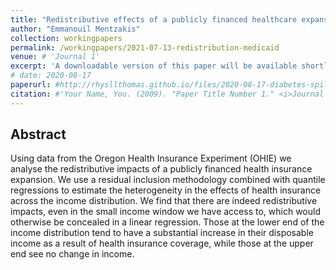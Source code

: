 ```yaml
---
title: "Redistributive effects of a publicly financed healthcare expansion"
author: "Emmanouil Mentzakis"
collection: workingpapers
permalink: /workingpapers/2021-07-13-redistribution-medicaid
venue: # 'Journal 1'
excerpt: 'A downloadable version of this paper will be available shortly.'
# date: 2020-08-17
paperurl: #http://rhysllthomas.github.io/files/2020-08-17-diabetes-spillover.pdf
citation: #'Your Name, You. (2009). "Paper Title Number 1." <i>Journal 1</i>. 1(1).'
---
```


## Abstract

Using data from the Oregon Health Insurance Experiment (OHIE) we analyse the redistributive impacts of a publicly financed health insurance expansion. We use a residual inclusion methodology combined with quantile regressions to estimate the heterogeneity in the effects of health insurance across the income distribution. We find that there are indeed redistributive impacts, even in the small income window we have access to, which would otherwise be concealed in a linear regression. Those at the lower end of the income distribution tend to have a substantial increase in their disposable income as a result of health insurance coverage, while those at the upper end see no change in income.
